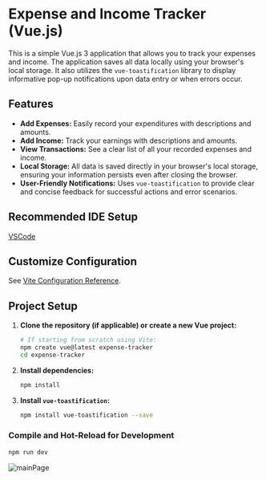# Expense and Income Tracker (Vue.js)

This is a simple Vue.js 3 application that allows you to track your expenses and income. The application saves all data locally using your browser's local storage. It also utilizes the `vue-toastification` library to display informative pop-up notifications upon data entry or when errors occur.

## Features

* **Add Expenses:** Easily record your expenditures with descriptions and amounts.
* **Add Income:** Track your earnings with descriptions and amounts.
* **View Transactions:** See a clear list of all your recorded expenses and income.
* **Local Storage:** All data is saved directly in your browser's local storage, ensuring your information persists even after closing the browser.
* **User-Friendly Notifications:** Uses `vue-toastification` to provide clear and concise feedback for successful actions and error scenarios.

## Recommended IDE Setup

[VSCode](https://code.visualstudio.com/) 

## Customize Configuration

See [Vite Configuration Reference](https://vite.dev/config/).

## Project Setup

1.  **Clone the repository (if applicable) or create a new Vue project:**
    ```sh
    # If starting from scratch using Vite:
    npm create vue@latest expense-tracker
    cd expense-tracker
    ```

2.  **Install dependencies:**
    ```sh
    npm install
    ```

3.  **Install `vue-toastification`:**
    ```sh
    npm install vue-toastification --save
    ```

### Compile and Hot-Reload for Development

```sh
npm run dev
 ```
![mainPage](https://github.com/user-attachments/assets/b99896c8-e598-4a60-a471-e86461b3f101)
